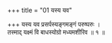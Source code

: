 +++
title = "01 यस्य यव"

+++
यस्य यव प्रसर्पस्यङ्गमङ्गं परुष्परुः ।  
तस्माद् यक्ष्मं वि बाधस्योग्रो मध्यमशीरिव ॥ १ ॥